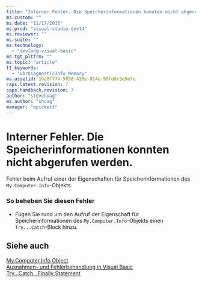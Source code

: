 ```yaml
---
title: "Interner Fehler. Die Speicherinformationen konnten nicht abgerufen werden. | Microsoft Docs"
ms.custom: ""
ms.date: "11/17/2016"
ms.prod: "visual-studio-dev14"
ms.reviewer: ""
ms.suite: ""
ms.technology: 
  - "devlang-visual-basic"
ms.tgt_pltfrm: ""
ms.topic: "article"
f1_keywords: 
  - "vbrDiagnosticInfo_Memory"
ms.assetid: 1ba8f774-5858-438e-914e-99fddc9e5e7e
caps.latest.revision: 7
caps.handback.revision: 7
author: "stevehoag"
ms.author: "shoag"
manager: "wpickett"
---
```

# Interner Fehler. Die Speicherinformationen konnten nicht abgerufen werden.
Fehler beim Aufruf einer der Eigenschaften für Speicherinformationen des `My.Computer.Info`\-Objekts.  
  
### So beheben Sie diesen Fehler  
  
-   Fügen Sie rund um den Aufruf der Eigenschaft für Speicherinformationen des `My.Computer.Info`\-Objekts einen `Try...Catch`\-Block hinzu.  
  
## Siehe auch  
 [My.Computer.Info Object](../../visual-basic/language-reference/objects/my-computer-info-object.md)   
 [Ausnahmen\- und Fehlerbehandlung in Visual Basic](http://msdn.microsoft.com/de-de/3e351e73-cf23-40ab-8b60-05794160529e)   
 [Try...Catch...Finally Statement](../../visual-basic/language-reference/statements/try-catch-finally-statement.md)